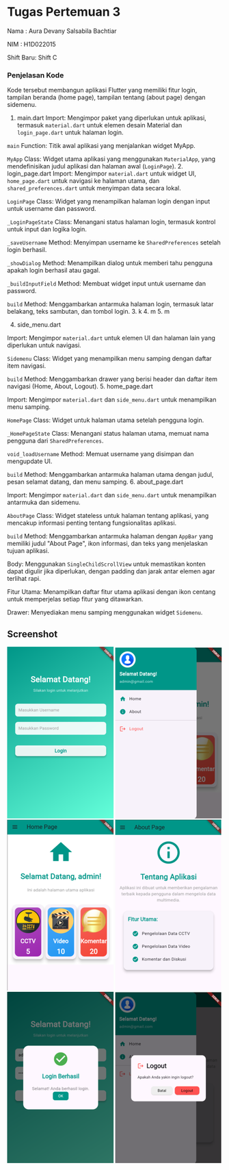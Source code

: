 # Tugas Pertemuan 3

Nama : Aura Devany Salsabila Bachtiar

NIM : H1D022015

Shift Baru: Shift C

### Penjelasan Kode
Kode tersebut membangun aplikasi Flutter yang memiliki fitur login, tampilan beranda (home page), tampilan tentang (about page) dengan sidemenu.
1. main.dart
Import: Mengimpor paket yang diperlukan untuk aplikasi, termasuk `material.dart` untuk elemen desain Material dan `login_page.dart` untuk halaman login.

`main` Function: Titik awal aplikasi yang menjalankan widget MyApp.

`MyApp` Class: Widget utama aplikasi yang menggunakan `MaterialApp`, yang mendefinisikan judul aplikasi dan halaman awal (`LoginPage`).
2. login_page.dart
Import: Mengimpor  `material.dart` untuk widget UI, `home_page.dart` untuk navigasi ke halaman utama, dan `shared_preferences.dart` untuk menyimpan data secara lokal.

`LoginPage` Class: Widget yang menampilkan halaman login dengan input untuk username dan password.

`_LoginPageState` Class: Menangani status halaman login, termasuk kontrol untuk input dan logika login.

`_saveUsername` Method: Menyimpan username ke `SharedPreferences` setelah login berhasil.

`_showDialog` Method: Menampilkan dialog untuk memberi tahu pengguna apakah login berhasil atau gagal.

`_buildInputField` Method: Membuat widget input untuk username dan password.

`build` Method: Menggambarkan antarmuka halaman login, termasuk latar belakang, teks sambutan, dan tombol login.
3. k
4. m
5. m

4. side_menu.dart

Import: Mengimpor `material.dart` untuk elemen UI dan halaman lain yang diperlukan untuk navigasi.

`Sidemenu` Class: Widget yang menampilkan menu samping dengan daftar item navigasi.

`build` Method: Menggambarkan drawer yang berisi header dan daftar item navigasi (Home, About, Logout).
5. home_page.dart

Import: Mengimpor `material.dart` dan `side_menu.dart` untuk menampilkan menu samping.

`HomePage` Class: Widget untuk halaman utama setelah pengguna login.

`_HomePageState` Class: Menangani status halaman utama, memuat nama pengguna dari `SharedPreferences`.

`void_loadUsername` Method: Memuat username yang disimpan dan mengupdate UI.

`build` Method: Menggambarkan antarmuka halaman utama dengan judul, pesan selamat datang, dan menu samping.
6. about_page.dart

Import: Mengimpor `material.dart` dan `side_menu.dart` untuk menampilkan antarmuka dan sidemenu.

`AboutPage` Class: Widget stateless untuk halaman tentang aplikasi, yang mencakup informasi penting tentang fungsionalitas aplikasi.

`build` Method: Menggambarkan antarmuka halaman dengan `AppBar` yang memiliki judul "About Page", ikon informasi, dan teks yang menjelaskan tujuan aplikasi.

Body: Menggunakan `SingleChildScrollView` untuk memastikan konten dapat digulir jika diperlukan, dengan padding dan jarak antar elemen agar terlihat rapi.

Fitur Utama: Menampilkan daftar fitur utama aplikasi dengan ikon centang untuk memperjelas setiap fitur yang ditawarkan.

Drawer: Menyediakan menu samping menggunakan widget `Sidemenu`.

## Screenshot
![Lampiran Login](login_page.png)
![Lampiran Sidemenu](side_menu.png)
![Lampiran Home](home_page.png)
![Lampiran About](about_page.png)
![Lampiran PopUp Login](popup_login.png)
![Lampiran PopUp Logout](popup_logout.png)
